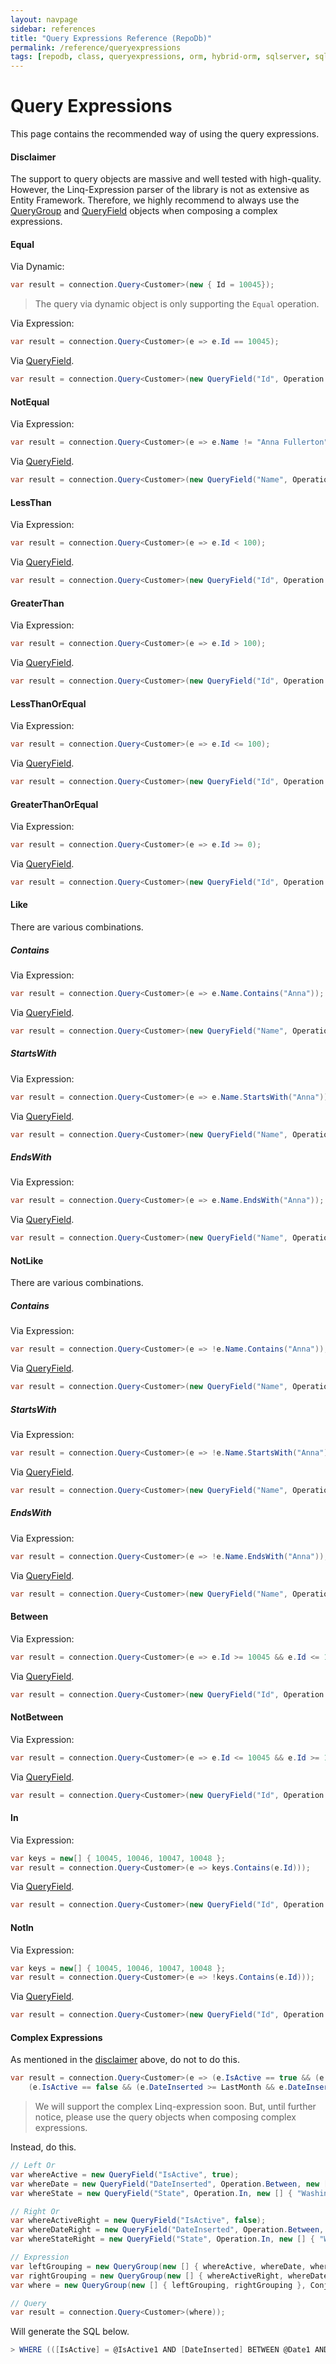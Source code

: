 ```yaml
---
layout: navpage
sidebar: references
title: "Query Expressions Reference (RepoDb)"
permalink: /reference/queryexpressions
tags: [repodb, class, queryexpressions, orm, hybrid-orm, sqlserver, sqlite, mysql, postgresql]
---
```


# Query Expressions

This page contains the recommended way of using the query expressions.

#### Disclaimer

The support to query objects are massive and well tested with high-quality. However, the Linq-Expression parser of the library is not as extensive as Entity Framework. Therefore, we highly recommend to always use the [QueryGroup](/class/querygroup) and [QueryField](/class/queryfield) objects when composing a complex expressions.

#### Equal

Via Dynamic:

```csharp
var result = connection.Query<Customer>(new { Id = 10045});
```

> The query via dynamic object is only supporting the `Equal` operation.

Via Expression:

```csharp
var result = connection.Query<Customer>(e => e.Id == 10045);
```

Via [QueryField](/class/queryfield).

```csharp
var result = connection.Query<Customer>(new QueryField("Id", Operation.Equal, 10045));
```

#### NotEqual

Via Expression:

```csharp
var result = connection.Query<Customer>(e => e.Name != "Anna Fullerton");
```

Via [QueryField](/class/queryfield).

```csharp
var result = connection.Query<Customer>(new QueryField("Name", Operation.NotEqual, "Anna Fullerton" });
```

#### LessThan

Via Expression:

```csharp
var result = connection.Query<Customer>(e => e.Id < 100);
```

Via [QueryField](/class/queryfield).

```csharp
var result = connection.Query<Customer>(new QueryField("Id", Operation.LessThan, 100 });
```

#### GreaterThan

Via Expression:

```csharp
var result = connection.Query<Customer>(e => e.Id > 100);
```

Via [QueryField](/class/queryfield).

```csharp
var result = connection.Query<Customer>(new QueryField("Id", Operation.GreaterThan, 100 });
```

#### LessThanOrEqual

Via Expression:

```csharp
var result = connection.Query<Customer>(e => e.Id <= 100);
```

Via [QueryField](/class/queryfield).

```csharp
var result = connection.Query<Customer>(new QueryField("Id", Operation.LessThanOrEqual, 100 });
```

#### GreaterThanOrEqual

Via Expression:

```csharp
var result = connection.Query<Customer>(e => e.Id >= 0);
```

Via [QueryField](/class/queryfield).

```csharp
var result = connection.Query<Customer>(new QueryField("Id", Operation.GreaterThanOrEqual, 0 });
```

#### Like

There are various combinations.

##### Contains

Via Expression:

```csharp
var result = connection.Query<Customer>(e => e.Name.Contains("Anna"));
```

Via [QueryField](/class/queryfield).

```csharp
var result = connection.Query<Customer>(new QueryField("Name", Operation.Like, "%Anna%" });
```

##### StartsWith

Via Expression:

```csharp
var result = connection.Query<Customer>(e => e.Name.StartsWith("Anna"));
```

Via [QueryField](/class/queryfield).

```csharp
var result = connection.Query<Customer>(new QueryField("Name", Operation.Like, "Anna%" });
```

##### EndsWith

Via Expression:

```csharp
var result = connection.Query<Customer>(e => e.Name.EndsWith("Anna"));
```

Via [QueryField](/class/queryfield).

```csharp
var result = connection.Query<Customer>(new QueryField("Name", Operation.Like, "%Anna" });
```

#### NotLike

There are various combinations.

##### Contains

Via Expression:

```csharp
var result = connection.Query<Customer>(e => !e.Name.Contains("Anna"));
```

Via [QueryField](/class/queryfield).

```csharp
var result = connection.Query<Customer>(new QueryField("Name", Operation.NotLike, "%Anna%" });
```

##### StartsWith

Via Expression:

```csharp
var result = connection.Query<Customer>(e => !e.Name.StartsWith("Anna"));
```

Via [QueryField](/class/queryfield).

```csharp
var result = connection.Query<Customer>(new QueryField("Name", Operation.NotLike, "Anna%" });
```

##### EndsWith

Via Expression:

```csharp
var result = connection.Query<Customer>(e => !e.Name.EndsWith("Anna"));
```

Via [QueryField](/class/queryfield).

```csharp
var result = connection.Query<Customer>(new QueryField("Name", Operation.NotLike, "%Anna" });
```

#### Between

Via Expression:

```csharp
var result = connection.Query<Customer>(e => e.Id >= 10045 && e.Id <= 10075));
```

Via [QueryField](/class/queryfield).

```csharp
var result = connection.Query<Customer>(new QueryField("Id", Operation.Between, new [] { 10045, 10075 } ));
```

#### NotBetween

Via Expression:

```csharp
var result = connection.Query<Customer>(e => e.Id <= 10045 && e.Id >= 10075));
```

Via [QueryField](/class/queryfield).

```csharp
var result = connection.Query<Customer>(new QueryField("Id", Operation.NotBetween, new [] { 10045, 10075 } ));
```

#### In

Via Expression:

```csharp
var keys = new[] { 10045, 10046, 10047, 10048 };
var result = connection.Query<Customer>(e => keys.Contains(e.Id)));
```

Via [QueryField](/class/queryfield).

```csharp
var result = connection.Query<Customer>(new QueryField("Id", Operation.In, new [] { 10045, 10046, 10047, 10048 }));
```

#### NotIn

Via Expression:

```csharp
var keys = new[] { 10045, 10046, 10047, 10048 };
var result = connection.Query<Customer>(e => !keys.Contains(e.Id)));
```

Via [QueryField](/class/queryfield).

```csharp
var result = connection.Query<Customer>(new QueryField("Id", Operation.NotIn, new [] { 10045, 10046, 10047, 10048 }));
```

#### Complex Expressions

As mentioned in the [disclaimer](#disclaimer) above, do not to do this.

```csharp
var result = connection.Query<Customer>(e => (e.IsActive == true && (e.DateInserted >= Yesterday && e.DateInserted <= Today) && (new[] { "Washington", "New York", "California" }).Contains(e.State)) ||
    (e.IsActive == false && (e.DateInserted >= LastMonth && e.DateInserted <= Yesterday) && (new[] { "Washington", "New York", "California" }).Contains(e.State));
```

> We will support the complex Linq-expression soon. But, until further notice, please use the query objects when composing complex expressions.

Instead, do this.

```csharp
// Left Or
var whereActive = new QueryField("IsActive", true);
var whereDate = new QueryField("DateInserted", Operation.Between, new [] { Yesterday, Today });
var whereState = new QueryField("State", Operation.In, new [] { "Washington", "New York", "California" });

// Right Or
var whereActiveRight = new QueryField("IsActive", false);
var whereDateRight = new QueryField("DateInserted", Operation.Between, new [] { LastMonth, Yesterday });
var whereStateRight = new QueryField("State", Operation.In, new [] { "Washington", "New York", "California" });

// Expression
var leftGrouping = new QueryGroup(new [] { whereActive, whereDate, whereState });
var rightGrouping = new QueryGroup(new [] { whereActiveRight, whereDateRight, whereStateRight });
var where = new QueryGroup(new [] { leftGrouping, rightGrouping }, Conjunction.Or);

// Query
var result = connection.Query<Customer>(where));
```

Will generate the SQL below.

```csharp
> WHERE (([IsActive] = @IsActive1 AND [DateInserted] BETWEEN @Date1 AND @Date2 AND [State] IN (@State1, @State2, @State3) OR ([IsActive] = @IsActive2 AND [DateInserted] BETWEEN @Date3 AND @Date4 AND [State] IN (@State4, @State5, @State6))
```